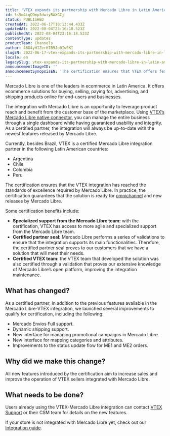 ```yaml
---
title: 'VTEX expands its partnership with Mercado Libre in Latin America'
id: 5s5m4LqQOmp3dwiyRAXGCj
status: PUBLISHED
createdAt: 2022-06-17T18:13:44.433Z
updatedAt: 2022-08-04T23:16:18.523Z
publishedAt: 2022-08-04T23:16:18.523Z
contentType: updates
productTeam: Channels
author: 46G4yHIZerH7B9Jo0Iw5KI
slugEN: 2022-06-17-vtex-expands-its-partnership-with-mercado-libre-in-latin-america
locale: en
legacySlug: vtex-expands-its-partnership-with-mercado-libre-in-latin-america
announcementImageID: ''
announcementSynopsisEN: 'The certification ensures that VTEX offers features for your store to succeed in sales on Mercado Libre'
---
```


Mercado Libre is one of the leaders in ecommerce in Latin America. It offers ecommerce solutions for buying, selling, paying for, advertising, and shipping products online for end-users and businesses.

The integration with Mercado Libre is an opportunity to leverage product reach and benefit from the customer base of the marketplace. Using [VTEX’s Mercado Libre native connector](https://help.vtex.com/en/tutorial/estrategias-de-marketplace-na-vtex--tutorials_402#integrating-with-a-native-connector-vtex), you can manage the entire business through a single dashboard while having guaranteed usability and integrity. As a certified partner, the integration will always be up-to-date with the newest features released by Mercado Libre.

Currently, besides Brazil, VTEX is a certified Mercado Libre integration partner in the following Latin American countries:

- Argentina
- Chile
- Colombia 
- Peru

The certification ensures that the VTEX integration has reached the standards of excellence required by Mercado Libre. In practice, the certification guarantees that the solution is ready for [omnichannel](https://help.vtex.com/en/tracks/estrategias-de-comercio-unificado--3WGDRRhc3vf1MJb9zGncnv) and new releases by Mercado Libre.

Some certification benefits include:

- **Specialized support from the Mercado Libre team:** with the certification, VTEX has access to more agile and specialized support from the Mercado Libre team.
- **Certified partner seal:** Mercado Libre performs a series of validations to ensure that the integration supports its main functionalities. Therefore, the certified partner seal proves to our customers that we have a solution that will meet their needs.
- **Certified VTEX team:** the VTEX team that developed the solution was also certified through a validation that proves our extensive knowledge of Mercado Libre’s open platform, improving the integration maintenance.

## What has changed?

As a certified partner, in addition to the previous features available in the Mercado Libre-VTEX integration, we launched several improvements to qualify for certification, including the following:

- Mercado Envios Full support.
- Dynamic shipping support.
- New interface for managing promotional campaigns in Mercado Libre.
- New interface for mapping categories and attributes.
- Improvements to the status update flow for ME1 and ME2 orders.

## Why did we make this change?

All new features introduced by the certification aim to increase sales and improve the operation of VTEX sellers integrated with Mercado Libre. 

## What needs to be done?

Users already using the VTEX-Mercado Libre integration can contact [VTEX Support](https://help.vtex.com/support?cultureInfo=en-us) or their CSM team for details on the new features.

If your store is not integrated with Mercado Libre yet, check out our [Integration guide](https://help.vtex.com/en/tracks/configurar-integracao-do-mercado-livre--2YfvI3Jxe0CGIKoWIGQEIq).
